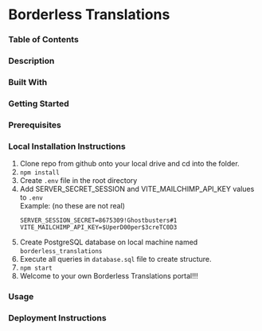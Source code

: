 # Borderless Translations
<!-- Table of Contents -->
### Table of Contents




### Description
<!-- Description goes here -->




### Built With
<!-- Built With -->





### Getting Started
<!-- Getting Started -->





### Prerequisites
<!-- Prerequisites -->





### Local Installation Instructions

1. Clone repo from github onto your local drive and cd into the folder.
2. `npm install`
3. Create `.env` file in the root directory
4. Add SERVER_SECRET_SESSION and VITE_MAILCHIMP_API_KEY values to `.env`<br>
    Example: (no these are not real)
    ```
    SERVER_SESSION_SECRET=8675309!Ghostbusters#1
    VITE_MAILCHIMP_API_KEY=$UperD00per$3creTC0D3
    ```
5. Create PostgreSQL database on local machine named `borderless_translations`
6. Execute all queries in `database.sql` file to create structure.
7. `npm start`
8. Welcome to your own Borderless Translations portal!!!

### Usage
<!-- Usage -->





### Deployment Instructions
<!-- Deployment Instructions -->





